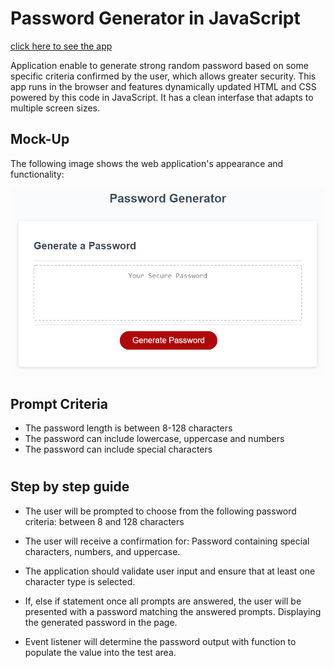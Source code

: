 # Password Generator in JavaScript
 

 [click here to see the app](file:///C:/Users/brand/Documents/bootcamp/playground_repo/Javascript/02-Challenge/Develop/index.html)


Application enable to generate strong random password based on some specific criteria confirmed by the user, which allows greater security. This app runs in the browser and features dynamically updated HTML and CSS powered by this code in JavaScript. It has a clean interfase that adapts to multiple screen sizes.

## Mock-Up

The following image shows the web application's appearance and functionality:

![The Password Generator application displays a red button to "Generate Password".](./Assets/03-javascript-homework-demo.png)


## Prompt Criteria 

* The password length is between 8-128 characters
* The password can include lowercase, uppercase and numbers
* The password can include special characters  

#

## Step by step guide

* The user will be prompted to choose from the following password criteria: between 8 and 128 characters

* The user will receive a confirmation for: Password containing special characters, numbers, and uppercase.

* The application should validate user input and ensure that at least one character type is selected.

* If, else if statement once all prompts are answered, the user will be presented with a password matching the answered prompts. Displaying the generated password in the page. 

* Event listener will determine the password output with function to populate the value into the test area.

#
